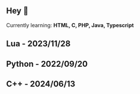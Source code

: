 ## Hey 👋

Currently learning: **HTML, C, PHP, Java, Typescript**

## Lua - 2023/11/28

## Python - 2022/09/20

## C++ - 2024/06/13
